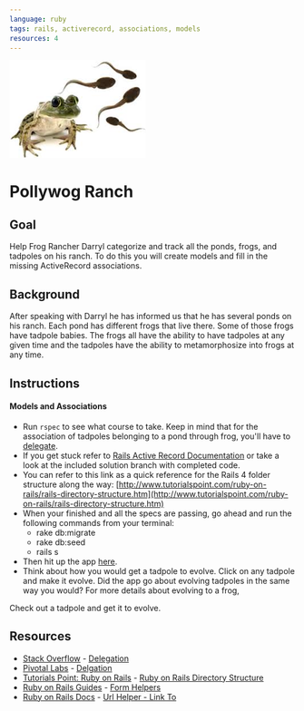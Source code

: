 ```yaml
---
language: ruby
tags: rails, activerecord, associations, models
resources: 4
---
```


![tadpoles and frogs](/app/assets/images/intro-image.jpeg)

# Pollywog Ranch

## Goal

Help Frog Rancher Darryl categorize and track all the ponds, frogs, and tadpoles on his ranch. To do this you will create models and fill in the missing ActiveRecord associations.

## Background 

After speaking with Darryl he has informed us that he has several ponds on his ranch. Each pond has different frogs that live there. Some of those frogs have tadpole babies. The frogs all have the ability to have tadpoles at any given time and the tadpoles have the ability to metamorphosize into frogs at any time. 

## Instructions

#### Models and Associations
* Run `rspec` to see what course to take. Keep in mind that for the association of tadpoles belonging to a pond through frog, you'll have to [delegate](http://stackoverflow.com/a/11457714).
* If you get stuck refer to [Rails Active Record Documentation](http://guides.rubyonrails.org/active_record_basics.html) or take a look at the included solution branch with completed code.
* You can refer to this link as a quick reference for the Rails 4 folder structure along the way: [http://www.tutorialspoint.com/ruby-on-rails/rails-directory-structure.htm](http://www.tutorialspoint.com/ruby-on-rails/rails-directory-structure.htm)
* When your finished and all the specs are passing, go ahead and run the following commands from your terminal:
  * rake db:migrate
  * rake db:seed
  * rails s
* Then hit up the app [here](http://localhost:3000/).
* Think about how you would get a tadpole to evolve. Click on any tadpole and make it evolve. Did the app go about evolving tadpoles in the same way you would? For more details about evolving to a frog, 

Check out a tadpole and get it to evolve.

## Resources
* [Stack Overflow](http://stackoverflow.com/) - [Delegation](http://stackoverflow.com/a/11457714)
* [Pivotal Labs](http://pivotallabs.com/) - [Delgation](http://pivotallabs.com/rails-delegates-are-even-more-useful-than-i-knew/)
* [Tutorials Point: Ruby on Rails](http://www.tutorialspoint.com/ruby-on-rails/) - [Ruby on Rails Directory Structure](http://www.tutorialspoint.com/ruby-on-rails/rails-directory-structure.htm)
* [Ruby on Rails Guides](http://guides.rubyonrails.org/) - [Form Helpers](http://guides.rubyonrails.org/form_helpers.html)
* [Ruby on Rails Docs](http://api.rubyonrails.org/) - [Url Helper - Link To](http://api.rubyonrails.org/classes/ActionView/Helpers/UrlHelper.html#method-i-link_to)